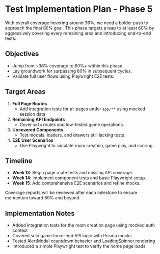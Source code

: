 # Test Implementation Plan - Phase 5

With overall coverage hovering around 36%, we need a bolder push to approach the final 80% goal. This phase targets a leap to at least 60% by aggressively covering every remaining area and introducing end-to-end tests.

## Objectives

- Jump from ~36% coverage to 60%+ within this phase.
- Lay groundwork for surpassing 80% in subsequent cycles.
- Validate full user flows using Playwright E2E tests.

## Target Areas

1. **Full Page Routes**
   - Add integration tests for all pages under `app/**` using mocked session data.
2. **Remaining API Endpoints**
   - Cover `solo` routes and low-tested game operations.
3. **Uncovered Components**
   - Test modals, loaders, and drawers still lacking tests.
4. **E2E User Scenarios**
   - Use Playwright to simulate room creation, game play, and scoring.

## Timeline

- **Week 13**: Begin page route tests and missing API coverage.
- **Week 14**: Implement component tests and basic Playwright setup.
- **Week 15**: Add comprehensive E2E scenarios and refine mocks.

Coverage reports will be reviewed after each milestone to ensure momentum toward 80% and beyond.

## Implementation Notes

- Added integration tests for the room creation page using mocked auth context
- Covered solo game force-end API logic with Prisma mocks
- Tested AlertModal countdown behavior and LoadingSpinner rendering
- Introduced a simple Playwright test to verify the home page loads
